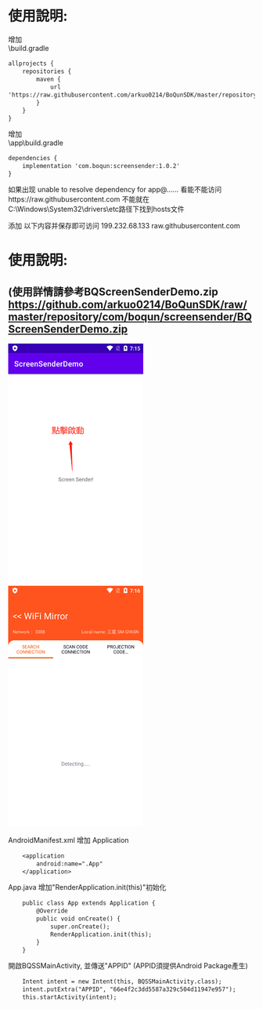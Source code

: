 # 使用說明:  
增加  
\build.gradle  


    allprojects {
    	repositories {
    		maven {
    			url 'https://raw.githubusercontent.com/arkuo0214/BoQunSDK/master/repository'
    		}
    	}
    }
    

增加  
\app\build.gradle  


    dependencies {
    	implementation 'com.boqun:screensender:1.0.2'
    }
    
如果出现 unable to resolve dependency for app@...... 看能不能访问https://raw.githubusercontent.com 不能就在C:\Windows\System32\drivers\etc路径下找到hosts文件  

添加 以下内容并保存即可访问 199.232.68.133 raw.githubusercontent.com 
  
  
# 使用說明:  
## **(使用詳情請參考BQScreenSenderDemo.zip https://github.com/arkuo0214/BoQunSDK/raw/master/repository/com/boqun/screensender/BQScreenSenderDemo.zip**
![image](https://github.com/arkuo0214/BoQunSDK/blob/master/repository/com/boqun/screensender/images/Demo1.png)          ![image](https://github.com/arkuo0214/BoQunSDK/blob/master/repository/com/boqun/screensender/images/Demo2.png)


AndroidManifest.xml 增加 Application

        <application
            android:name=".App"
        </application>
App.java 增加"RenderApplication.init(this)"初始化

        public class App extends Application {
            @Override
            public void onCreate() {
                super.onCreate();
                RenderApplication.init(this);
            }
        }
開啟BQSSMainActivity, 並傳送"APPID" (APPID須提供Android Package產生)

        Intent intent = new Intent(this, BQSSMainActivity.class);
        intent.putExtra("APPID", "66e4f2c3dd5587a329c504d11947e957");
        this.startActivity(intent);

    
